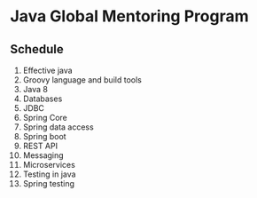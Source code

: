 # Java Global Mentoring Program

## Schedule
1. Effective java
2. Groovy language and build tools
3. Java 8
4. Databases
5. JDBC
6. Spring Core
7. Spring data access
8. Spring boot
9. REST API
10. Messaging
11. Microservices
12. Testing in java
13. Spring testing
